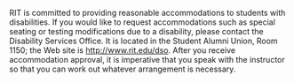 RIT is committed to providing reasonable accommodations to students with disabilities. If you would like to request accommodations such as special seating or testing modifications due to a disability, please contact the Disability Services Office. It is located in the Student Alumni Union, Room 1150; the Web site is http://www.rit.edu/dso. After you receive accommodation approval, it is imperative that you speak with the instructor so that you can work out whatever arrangement is necessary.
